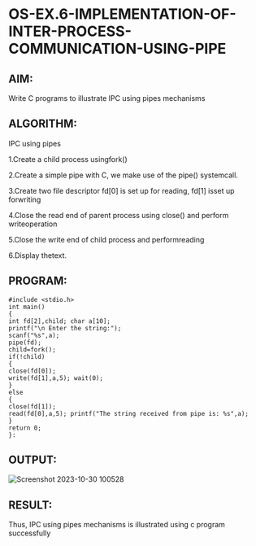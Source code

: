 # OS-EX.6-IMPLEMENTATION-OF-INTER-PROCESS-COMMUNICATION-USING-PIPE

## AIM:
Write C programs to illustrate IPC using pipes mechanisms

## ALGORITHM:
IPC using pipes

1.Create a child process usingfork()

2.Create a simple pipe with C, we make use of the pipe() systemcall.

3.Create two file descriptor fd[0] is set up for reading, fd[1] isset up forwriting

4.Close the read end of parent process using close() and perform writeoperation

5.Close the write end of child process and performreading

6.Display thetext.

## PROGRAM:
~~~
#include <stdio.h>
int main()
{
int fd[2],child; char a[10];
printf("\n Enter the string:");
scanf("%s",a);
pipe(fd);
child=fork();
if(!child)
{
close(fd[0]);
write(fd[1],a,5); wait(0);
}
else
{
close(fd[1]);
read(fd[0],a,5); printf("The string received from pipe is: %s",a);
}
return 0;
}:
~~~
## OUTPUT:
![Screenshot 2023-10-30 100528](https://github.com/vidhyadharan-03/OS-EX.6-IMPLEMENTATION-OF-INTER-PROCESS-COMMUNICATION-USING-PIPE/assets/114286357/64a0f85b-8e52-4f1d-89ce-ddcde1c519de)

## RESULT:
Thus, IPC using pipes mechanisms is illustrated using c program successfully


